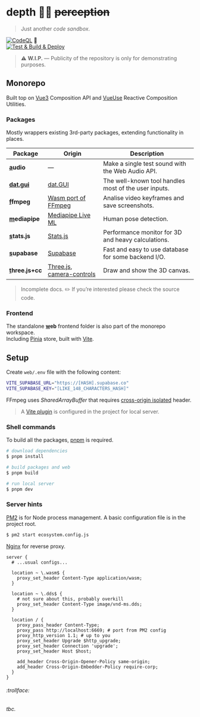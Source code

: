 # depth 🧘‍♀️ ~~perception~~

> Just another _code sandbox_.

[![CodeQL](https://github.com/SubZtep/depth/actions/workflows/codeql-analysis.yml/badge.svg)](https://github.com/SubZtep/depth/actions/workflows/codeql-analysis.yml)
:balloon: \
[![Test & Build & Deploy](https://github.com/SubZtep/depth/actions/workflows/deploy.yml/badge.svg)](https://github.com/SubZtep/depth/actions/workflows/deploy.yml)

> :warning: **W.I.P.** — Publicity of the repository is only for demonstrating purposes.

## Monorepo

Built top on [Vue3](https://v3.vuejs.org/api/sfc-script-setup.html) Composition API and [VueUse](https://vueuse.org/functions.html) Reactive Composition Utilities.

### Packages

Mostly wrappers existing 3rd-party packages, extending functionality in places.

| Package                                     | Origin                                                                                          | Description                                          |
| ------------------------------------------- | ----------------------------------------------------------------------------------------------- | ---------------------------------------------------- |
| **[a](packages/audio#readme)udio**          | —                                                                                               | Make a single test sound with the Web Audio API.     |
| **[dat.gui](packages/dat.gui#readme)**      | [dat.GUI](https://github.com/dataarts/dat.gui)                                                  | The well-known tool handles most of the user inputs. |
| **[f](packages/ffmpeg#readme)fmpeg**        | [Wasm port of FFmpeg](https://ffmpegwasm.netlify.app/)                                          | Analise video keyframes and save screenshots.        |
| **[m](packages/mediapipe#readme)ediapipe**  | [Mediapipe Live ML](https://google.github.io/mediapipe/getting_started/javascript)              | Human pose detection.                                |
| **[s](packages/stats.js#readme)tats.js**    | [Stats.js](http://mrdoob.github.io/stats.js/)                                                   | Performance monitor for 3D and heavy calculations.   |
| **[s](packages/supabase#readme)upabase**    | [Supabase](https://supabase.io/)                                                                | Fast and easy to use database for some backend I/O.  |
| **[t](packages/three.js#readme)hree.js+cc** | [Three.js](https://threejs.org/), [camera-controls](https://github.com/yomotsu/camera-controls) | Draw and show the 3D canvas.                         |

> Incomplete docs. :pencil2: If you’re interested please check the source code.

### Frontend

The standalone **[w](./web#readme)eb** frontend folder is also part of the monorepo workspace. \
Including [Pinia](https://pinia.esm.dev/) store, built with [Vite](https://vitejs.dev/).

## Setup

Create `web/.env` file with the following content:

```sh
VITE_SUPABASE_URL="https://[HASH].supabase.co"
VITE_SUPABASE_KEY="[LIKE_148_CHARACTERS_HASH]"
```

FFmpeg uses _SharedArrayBuffer_ that requires [cross-origin isolated](https://developer.chrome.com/blog/enabling-shared-array-buffer/) header.

> A [Vite plugin](https://github.com/chaosprint/vite-plugin-cross-origin-isolation) is configured in the project for local server.

### Shell commands

To build all the packages, [pnpm](https://pnpm.io/installation) is required.

```sh
# download dependencies
$ pnpm install

# build packages and web
$ pnpm build

# run local server
$ pnpm dev
```

### Server hints

[PM2](https://pm2.keymetrics.io/docs/usage/quick-start/) is for Node process management. A basic configuration file is in the project root.

```sh
$ pm2 start ecosystem.config.js
```

[Nginx](https://docs.nginx.com/nginx/admin-guide/web-server/reverse-proxy/) for reverse proxy.

```nginx
server {
  # ...usual configs...

  location ~ \.wasm$ {
    proxy_set_header Content-Type application/wasm;
  }

  location ~ \.dds$ {
    # not sure about this, probably overkill
    proxy_set_header Content-Type image/vnd-ms.dds;
  }

  location / {
    proxy_pass_header Content-Type;
    proxy_pass http://localhost:6669; # port from PM2 config
    proxy_http_version 1.1; # up to you
    proxy_set_header Upgrade $http_upgrade;
    proxy_set_header Connection 'upgrade';
    proxy_set_header Host $host;

    add_header Cross-Origin-Opener-Policy same-origin;
    add_header Cross-Origin-Embedder-Policy require-corp;
  }
}
```

###### :trollface:

_tbc._
